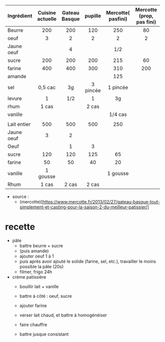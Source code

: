 | Ingrédient         | Cuisine actuelle | Gateau Basque | pupille  | Mercotte( pasfini) | Mercotte (prop, pas fini) |
| :----------------- | :--------------: | :-----------: | :------: | :----------------: | :-----------------------: |
| Beurre             |       200        |      200      |   120    |        250         |            80             |
| oeuf               |        3         |       2       |    2     |         2          |             2             |
| Jaune        oeuf  |                  |       4       |          |        1/2         |                           |
| sucre              |       200        |      200      |   200    |        215         |            60             |
| farine             |       400        |      400      |   300    |        310         |            200            |
| amande             |                  |               |          |        125         |                           |
| sel                |     0,5 cac      |      3g       | 3 pincée |      1 pincée      |                           |
| levure             |        1         |      1/2      |    1     |         3g         |                           |
| rhum               |      1 cas       |               |  2 cas   |                    |                           |
| vanille            |                  |               |          |      1/4 cas       |                           |
|                    |                  |               |          |                    |                           |
| Lait        entier |       500        |      500      |   500    |        250         |                           |
| Jaune        oeuf  |        3         |       2       |          |                    |                           |
| Oeuf               |                  |       1       |    3     |                    |                           |
| sucre              |       120        |      120      |   125    |         65         |                           |
| farine             |        50        |      50       |    40    |         20         |                           |
| vanille            |     1 gousse     |               |          |      1 gousse      |                           |
| Rhum               |      1 cas       |     2 cas     |  2 cas   |                    |                           |

- source :
    * (mercotte)[https://www.mercotte.fr/2013/02/27/gateau-basque-tout-simplement-et-casting-pour-la-saison-2-du-meilleur-patissier/]

# recette 

- pâte
    * battre beurre + sucre
    * (puis amande)
    * ajouter oeuf 1 à 1
    * puis après avoir ajouté le solide (farine, sel, etc.), travailler le moins possible la pâte (20s)
    * filmer, frigo 24h
- crème patissière
    * bouillir lait + vanille

    * battre à côté : oeuf, sucre
    * ajouter farine
    * verser lait chaud, et battre à homogénéiser
    * faire chauffre
    * battre jusque consistant
